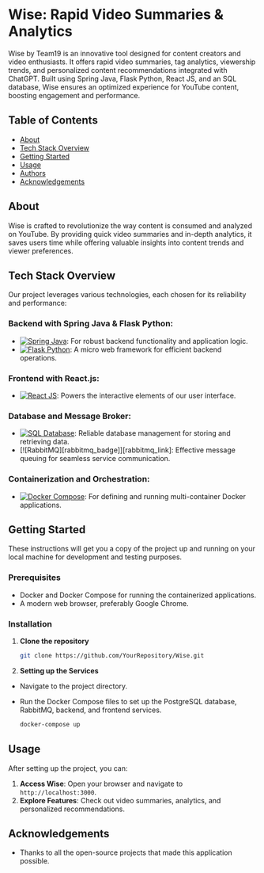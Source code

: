 # Wise: Rapid Video Summaries & Analytics

Wise by Team19 is an innovative tool designed for content creators and video enthusiasts. It offers rapid video summaries, tag analytics, viewership trends, and personalized content recommendations integrated with ChatGPT. Built using Spring Java, Flask Python, React JS, and an SQL database, Wise ensures an optimized experience for YouTube content, boosting engagement and performance.

## Table of Contents

- [About](#about)
- [Tech Stack Overview](#tech-stack-overview)
- [Getting Started](#getting-started)
- [Usage](#usage)
- [Authors](#authors)
- [Acknowledgements](#acknowledgements)

## About

Wise is crafted to revolutionize the way content is consumed and analyzed on YouTube. By providing quick video summaries and in-depth analytics, it saves users time while offering valuable insights into content trends and viewer preferences.

## Tech Stack Overview

Our project leverages various technologies, each chosen for its reliability and performance:

### Backend with Spring Java & Flask Python:
- [![Spring Java][spring_java_badge]][spring_java_link]: For robust backend functionality and application logic.
- [![Flask Python][flask_python_badge]][flask_python_link]: A micro web framework for efficient backend operations.

### Frontend with React.js:
- [![React JS][react_js_badge]][react_js_link]: Powers the interactive elements of our user interface.

### Database and Message Broker:
- [![SQL Database][sql_database_badge]][sql_database_link]: Reliable database management for storing and retrieving data.
- [![RabbitMQ][rabbitmq_badge]][rabbitmq_link]: Effective message queuing for seamless service communication.

### Containerization and Orchestration:
- [![Docker Compose][docker_compose_badge]][docker_compose_link]: For defining and running multi-container Docker applications.

## Getting Started

These instructions will get you a copy of the project up and running on your local machine for development and testing purposes.

### Prerequisites

- Docker and Docker Compose for running the containerized applications.
- A modern web browser, preferably Google Chrome.

### Installation

1. **Clone the repository**

    ```bash
    git clone https://github.com/YourRepository/Wise.git
    ```

2. **Setting up the Services**
- Navigate to the project directory.
- Run the Docker Compose files to set up the PostgreSQL database, RabbitMQ, backend, and frontend services.

    ```bash
    docker-compose up
    ```

## Usage

After setting up the project, you can:

1. **Access Wise**: Open your browser and navigate to `http://localhost:3000`.
2. **Explore Features**: Check out video summaries, analytics, and personalized recommendations.

## Acknowledgements

- Thanks to all the open-source projects that made this application possible.

<!-- Badges -->
[spring_java_badge]: https://img.shields.io/badge/Spring_Java-6DB33F?style=plastic&logo=spring&logoColor=white
[flask_python_badge]: https://img.shields.io/badge/Flask_Python-000000?style=plastic&logo=flask&logoColor=white
[react_js_badge]: https://img.shields.io/badge/React_JS-20232A?style=plastic&logo=react&logoColor=61DAFB
[sql_database_badge]: https://img.shields.io/badge/SQL_Database-316192?style=plastic&logo=database&logoColor=white
[docker_compose_badge]: https://img.shields.io/badge/Docker_Compose-2496ED?style=plastic&logo=docker&logoColor=white

<!-- Links -->
[spring_java_link]: https://spring.io/projects/spring-framework
[flask_python_link]: https://flask.palletsprojects.com/
[react_js_link]: https://reactjs.org/
[sql_database_link]: https://www.mysql.com/
[docker_compose_link]: https://docs.docker.com/compose/
